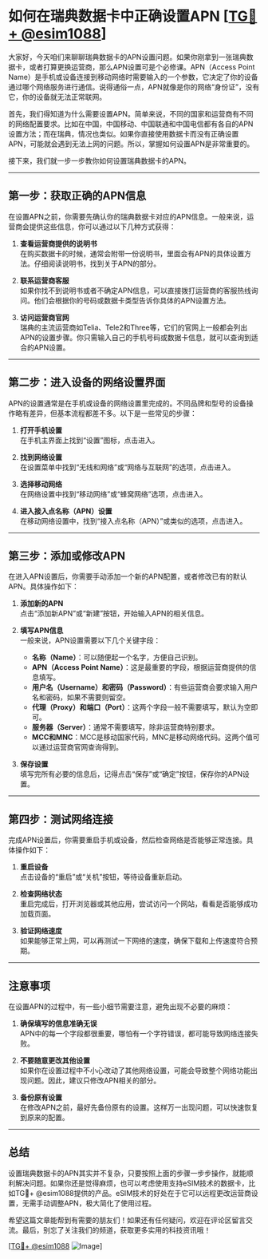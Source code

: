 # 如何在瑞典数据卡中正确设置APN [[TG💪+ @esim1088](https://t.me/s/esim1088)]

大家好，今天咱们来聊聊瑞典数据卡的APN设置问题。如果你刚拿到一张瑞典数据卡，或者打算更换运营商，那么APN设置可是个必修课。APN（Access Point Name）是手机或设备连接到移动网络时需要输入的一个参数，它决定了你的设备通过哪个网络服务进行通信。说得通俗一点，APN就像是你的网络“身份证”，没有它，你的设备就无法正常联网。

首先，我们得知道为什么需要设置APN。简单来说，不同的国家和运营商有不同的网络配置要求。比如在中国，中国移动、中国联通和中国电信都有各自的APN设置方法；而在瑞典，情况也类似。如果你直接使用数据卡而没有正确设置APN，可能就会遇到无法上网的问题。所以，掌握如何设置APN是非常重要的。

接下来，我们就一步一步教你如何设置瑞典数据卡的APN。

---

## 第一步：获取正确的APN信息

在设置APN之前，你需要先确认你的瑞典数据卡对应的APN信息。一般来说，运营商会提供这些信息，你可以通过以下几种方式获得：

1. **查看运营商提供的说明书**  
   在购买数据卡的时候，通常会附带一份说明书，里面会有APN的具体设置方法。仔细阅读说明书，找到关于APN的部分。

2. **联系运营商客服**  
   如果你找不到说明书或者不确定APN信息，可以直接拨打运营商的客服热线询问。他们会根据你的号码或数据卡类型告诉你具体的APN设置方法。

3. **访问运营商官网**  
   瑞典的主流运营商如Telia、Tele2和Three等，它们的官网上一般都会列出APN的设置步骤。你只需输入自己的手机号码或数据卡信息，就可以查询到适合的APN设置。

---

## 第二步：进入设备的网络设置界面

APN的设置通常是在手机或设备的网络设置里完成的。不同品牌和型号的设备操作略有差异，但基本流程都差不多。以下是一些常见的步骤：

1. **打开手机设置**  
   在手机主界面上找到“设置”图标，点击进入。

2. **找到网络设置**  
   在设置菜单中找到“无线和网络”或“网络与互联网”的选项，点击进入。

3. **选择移动网络**  
   在网络设置中找到“移动网络”或“蜂窝网络”选项，点击进入。

4. **进入接入点名称（APN）设置**  
   在移动网络设置中，找到“接入点名称（APN）”或类似的选项，点击进入。

---

## 第三步：添加或修改APN

在进入APN设置后，你需要手动添加一个新的APN配置，或者修改已有的默认APN。具体操作如下：

1. **添加新的APN**  
   点击“添加新APN”或“新建”按钮，开始输入APN的相关信息。

2. **填写APN信息**  
   一般来说，APN设置需要以下几个关键字段：
   - **名称（Name）**：可以随便起一个名字，方便自己识别。
   - **APN（Access Point Name）**：这是最重要的字段，根据运营商提供的信息填写。
   - **用户名（Username）和密码（Password）**：有些运营商会要求输入用户名和密码，如果不需要则留空。
   - **代理（Proxy）和端口（Port）**：这两个字段一般不需要填写，默认为空即可。
   - **服务器（Server）**：通常不需要填写，除非运营商特别要求。
   - **MCC和MNC**：MCC是移动国家代码，MNC是移动网络代码。这两个值可以通过运营商官网查询得到。

3. **保存设置**  
   填写完所有必要的信息后，记得点击“保存”或“确定”按钮，保存你的APN设置。

---

## 第四步：测试网络连接

完成APN设置后，你需要重启手机或设备，然后检查网络是否能够正常连接。具体操作如下：

1. **重启设备**  
   点击设备的“重启”或“关机”按钮，等待设备重新启动。

2. **检查网络状态**  
   重启完成后，打开浏览器或其他应用，尝试访问一个网站，看看是否能够成功加载页面。

3. **验证网络速度**  
   如果能够正常上网，可以再测试一下网络的速度，确保下载和上传速度符合预期。

---

## 注意事项

在设置APN的过程中，有一些小细节需要注意，避免出现不必要的麻烦：

1. **确保填写的信息准确无误**  
   APN中的每一个字段都很重要，哪怕有一个字符错误，都可能导致网络连接失败。

2. **不要随意更改其他设置**  
   如果你在设置过程中不小心改动了其他网络设置，可能会导致整个网络功能出现问题。因此，建议只修改APN相关的部分。

3. **备份原有设置**  
   在修改APN之前，最好先备份原有的设置。这样万一出现问题，可以快速恢复到原来的配置。

---

## 总结

设置瑞典数据卡的APN其实并不复杂，只要按照上面的步骤一步步操作，就能顺利解决问题。如果你还是觉得麻烦，也可以考虑使用支持eSIM技术的数据卡，比如TG💪+ @esim1088提供的产品。eSIM技术的好处在于它可以远程更改运营商设置，无需手动调整APN，极大简化了使用过程。

希望这篇文章能帮到有需要的朋友们！如果还有任何疑问，欢迎在评论区留言交流。最后，别忘了关注我们的频道，获取更多实用的科技资讯哦！

[[TG💪+ @esim1088](https://t.me/s/esim1088) ![Image](https://i.postimg.cc/4NQfJmqS/Snipaste-2025-05-13-00-14-12.png)]